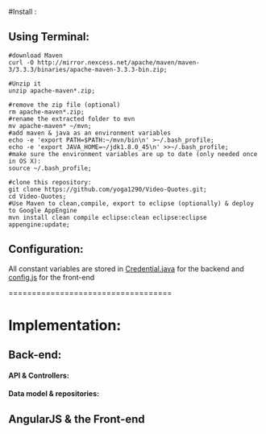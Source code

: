 #Install :

## Using Terminal:


```Shell
#download Maven
curl -O http://mirror.nexcess.net/apache/maven/maven-3/3.3.3/binaries/apache-maven-3.3.3-bin.zip;

#Unzip it
unzip apache-maven*.zip;

#remove the zip file (optional)
rm apache-maven*.zip;
#rename the extracted folder to mvn
mv apache-maven* ~/mvn;
#add maven & java as an environment variables 
echo -e 'export PATH=$PATH:~/mvn/bin\n' >~/.bash_profile;
echo -e 'export JAVA_HOME=~/jdk1.8.0_45\n' >>~/.bash_profile;
#make sure the environment variables are up to date (only needed once in OS X):
source ~/.bash_profile;

#clone this repository:
git clone https://github.com/yoga1290/Video-Quotes.git;
cd Video-Quotes;
#Use Maven to clean,compile, export to eclipse (optionally) & deploy to Google AppEngine
mvn install clean compile eclipse:clean eclipse:eclipse appengine:update;
```

## Configuration:

All constant variables are stored in [Credential.java](blob/master/src/main/java/videoquotes/Credential.java) for the backend and [config.js](blob/master/src/main/webapp/js/config.js) for the front-end


===================================


# Implementation:

## Back-end:

#### API & Controllers:

#### Data model & repositories:


## AngularJS & the Front-end
